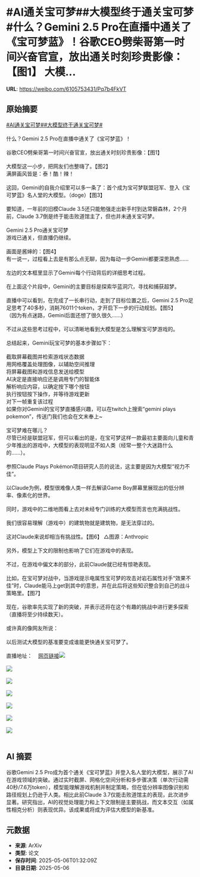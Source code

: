 # #AI通关宝可梦##大模型终于通关宝可梦#什么？Gemini 2.5 Pro在直播中通关了《宝可梦蓝》！谷歌CEO劈柴哥第一时间兴奋官宣，放出通关时刻珍贵影像：【图1】 大模...

**URL**: https://weibo.com/6105753431/Pq7b4FkVT

## 原始摘要

<a href="https://m.weibo.cn/search?containerid=231522type%3D1%26t%3D10%26q%3D%23AI%E9%80%9A%E5%85%B3%E5%AE%9D%E5%8F%AF%E6%A2%A6%23&amp;extparam=%23AI%E9%80%9A%E5%85%B3%E5%AE%9D%E5%8F%AF%E6%A2%A6%23" data-hide=""><span class="surl-text">#AI通关宝可梦#</span></a><a href="https://m.weibo.cn/search?containerid=231522type%3D1%26t%3D10%26q%3D%23%E5%A4%A7%E6%A8%A1%E5%9E%8B%E7%BB%88%E4%BA%8E%E9%80%9A%E5%85%B3%E5%AE%9D%E5%8F%AF%E6%A2%A6%23&amp;extparam=%23%E5%A4%A7%E6%A8%A1%E5%9E%8B%E7%BB%88%E4%BA%8E%E9%80%9A%E5%85%B3%E5%AE%9D%E5%8F%AF%E6%A2%A6%23" data-hide=""><span class="surl-text">#大模型终于通关宝可梦#</span></a><br><br>什么？Gemini 2.5 Pro在直播中通关了《宝可梦蓝》！<br><br>谷歌CEO劈柴哥第一时间兴奋官宣，放出通关时刻珍贵影像：【图1】  <br><br>大模型这一小步，把网友们也整嗨了。【图2】  <br>满屏画风皆是：泰！酷！辣！<br><br>这回，Gemini的自我介绍里可以多一条了：首个成为宝可梦联盟冠军、登入《宝可梦蓝》名人堂的大模型。（doge）【图3】<br><br>要知道，一年前的旧模Claude 3.5还只能勉强走出新手村到达常磐森林，2个月前，Claude 3.7倒是终于能击败道馆主了，但也并未通关宝可梦。<br><br>Gemini 2.5 Pro通关宝可梦  <br>游戏已通关，但直播仍继续。<br><br>画面是酱婶的：【图4】<br>有一说一，过程看上去是有那么点无聊，因为每动一步Gemini都要深思熟虑……<br><br>左边的文本框里显示了Gemini每个行动背后的详细思考过程。<br><br>在上面这个片段中，Gemini的主要目标是探索华蓝洞穴，寻找和捕获超梦。<br><br>直播中可以看到，在完成了一长串行动，走到了目标位置之后，Gemini 2.5 Pro足足思考了40多秒，消耗76011个token，才开启下一步的行动规划。【图5】  <br>（因为有点迷路，Gemini后面还想了很久很久……）<br><br>不过从这些思考过程中，可以清晰地看到大模型是怎么理解宝可梦游戏的。<br><br>总结起来，Gemini玩宝可梦的基本步骤如下：<br><br>截取屏幕截图并检索游戏状态数据  <br>用网格覆盖处理图像，以辅助空间推理  <br>将屏幕截图和游戏信息发送给模型  <br>AI决定是直接响应还是调用专门的智能体  <br>解析响应内容，以确定按下哪个按钮  <br>执行按钮按下操作，并等待游戏更新  <br>对下一帧重复该过程  <br>如果你对Gemini的宝可梦直播感兴趣，可以在twitch上搜索“gemini plays pokemon”，传送门我们也会在文末奉上~<br><br>宝可梦难在哪儿？  <br>尽管已经是联盟冠军，但可以看出的是，在宝可梦这样一款最初主要面向儿童和青少年推出的游戏中，大模型的表现明显不如人类（经常一整个大迷路什么的……）。<br><br>参照Claude Plays Pokémon项目研究人员的说法，这主要是因为大模型“视力不佳”。<br><br>以Claude为例，模型很难像人类一样去解读Game Boy屏幕里展现出的低分辨率、像素化的世界。<br><br>同时，游戏中的二维地图看上去对未经专门训练的大模型而言也充满挑战性。<br><br>我们很容易理解（游戏中）的建筑物就是建筑物，是无法穿过的。<br><br>这对Claude来说却相当有挑战性。【图6】 △图源：Anthropic  <br><br>另外，模型上下文的限制也影响了它们在游戏中的表现。<br><br>不过，在游戏中偏文本的部分，此前Claude就已经有惊艳表现。<br><br>比如，在宝可梦对战中，当游戏提示电属性宝可梦的攻击对岩石属性对手“效果不佳”时，Claude能马上get到其中的意思，并在此后将这些知识整合到自己的战斗策略里。【图7】<br><br>现在，谷歌率先实现了新的突破，并表示还将在这个有趣的挑战中进行更多探索（直播将至少持续数天）。<br><br>或许真的像网友所说：<br><br>以后测试大模型的基准要变成谁能更快通关宝可梦了。<br><br>直播地址：<a href="https://weibo.cn/sinaurl?u=https%3A%2F%2Fwww.twitch.tv%2Fgemini_plays_pokemon" data-hide=""><span class="url-icon"><img style="width: 1rem;height: 1rem" src="https://h5.sinaimg.cn/upload/2015/09/25/3/timeline_card_small_web_default.png" referrerpolicy="no-referrer"></span><span class="surl-text">网页链接</span></a><img style="" src="https://tvax3.sinaimg.cn/large/006Fd7o3ly1i12c6y4l0vg30k00b9kjr.gif" referrerpolicy="no-referrer"><br><br><img style="" src="https://tvax2.sinaimg.cn/large/006Fd7o3ly1i12c6yu3nej30oo0no4az.jpg" referrerpolicy="no-referrer"><br><br><img style="" src="https://tvax2.sinaimg.cn/large/006Fd7o3ly1i12c7cxedwj30oq0bk427.jpg" referrerpolicy="no-referrer"><br><br><img style="" src="https://tvax3.sinaimg.cn/large/006Fd7o3ly1i12c7mulyeg30u00gonpe.gif" referrerpolicy="no-referrer"><br><br><img style="" src="https://tvax4.sinaimg.cn/large/006Fd7o3ly1i12c7ojwe1j30u00gonnr.jpg" referrerpolicy="no-referrer"><br><br><img style="" src="https://tvax1.sinaimg.cn/large/006Fd7o3ly1i12c7rxvbdj30u00r87wh.jpg" referrerpolicy="no-referrer"><br><br><img style="" src="https://tvax3.sinaimg.cn/large/006Fd7o3ly1i12c7v8sa6j30u00gz47j.jpg" referrerpolicy="no-referrer"><br><br>

## AI 摘要

谷歌Gemini 2.5 Pro成为首个通关《宝可梦蓝》并登入名人堂的大模型，展示了AI在游戏领域的突破。通过实时截屏、网格化空间分析和多步骤决策（单次行动需40秒/7.6万token），模型能理解游戏机制并制定策略，但在低分辨率图像识别和路径规划上仍逊于人类。相比此前Claude 3.7仅能击败道馆主的表现，此次进步显著。研究指出，AI的视觉处理能力和上下文限制是主要挑战，而文本交互（如属性相克分析）则表现优异。该成果或将成为评估大模型的新基准。

## 元数据

- **来源**: ArXiv
- **类型**: 论文
- **保存时间**: 2025-05-06T01:32:09Z
- **目录日期**: 2025-05-06
